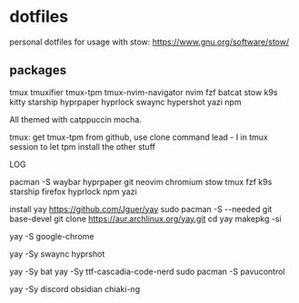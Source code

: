 # dotfiles
personal dotfiles for usage with stow:
https://www.gnu.org/software/stow/

## packages
tmux
tmuxifier
tmux-tpm
tmux-nvim-navigator
nvim
fzf
batcat
stow
k9s
kitty
starship
hyprpaper
hyprlock
swaync
hypershot
yazi
npm

All themed with catppuccin mocha.


tmux:
get tmux-tpm from github, use clone command
lead - I in tmux session to let tpm install the other stuff


LOG

pacman -S waybar hyprpaper git neovim chromium stow tmux fzf k9s starship firefox hyprlock npm yazi

install yay
https://github.com/Jguer/yay
sudo pacman -S --needed git base-devel
git clone https://aur.archlinux.org/yay.git
cd yay
makepkg -si

yay -S google-chrome

yay -Sy swaync hyprshot

yay -Sy bat
yay -Sy ttf-cascadia-code-nerd
sudo pacman -S pavucontrol

yay -Sy discord obsidian chiaki-ng






